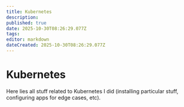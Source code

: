 ```yaml
---
title: Kubernetes
description: 
published: true
date: 2025-10-30T08:26:29.077Z
tags: 
editor: markdown
dateCreated: 2025-10-30T08:26:29.077Z
---
```


# Kubernetes
Here lies all stuff related to Kubernetes I did (installing particular stuff, configuring apps for edge cases, etc).